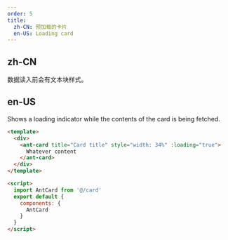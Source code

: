 ```yaml
---
order: 5
title:
  zh-CN: 预加载的卡片
  en-US: Loading card
---
```


## zh-CN

数据读入前会有文本块样式。

## en-US

Shows a loading indicator while the contents of the card is being fetched.

```` html
<template>
  <div>
    <ant-card title="Card title" style="width: 34%" :loading="true">
      Whatever content 
    </ant-card>
  </div>
</template>

<script>
  import AntCard from '@/card'
  export default {
    components: {
      AntCard
    }
  }
</script>
````
